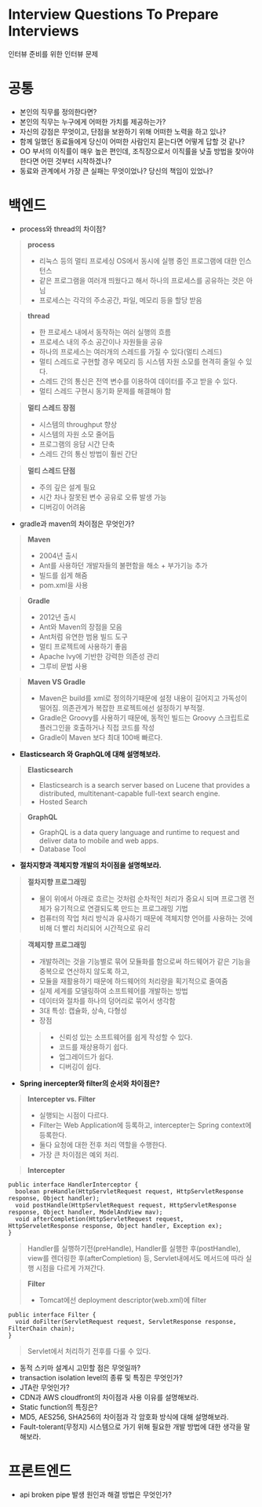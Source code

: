 # Interview Questions To Prepare Interviews
인터뷰 준비를 위한 인터뷰 문제 


# 공통 
- 본인의 직무를 정의한다면?
- 본인의 직무는 누구에게 어떠한 가치를 제공하는가?
- 자신의 강점은 무엇이고, 단점을 보완하기 위해 어떠한 노력을 하고 있나?
- 함께 일했던 동료들에게 당신이 어떠한 사람인지 묻는다면 어떻게 답할 것 같나?
- OO 부서의 이직률이 매우 높은 편인데, 조직장으로서 이직률을 낮출 방법을 찾아야 한다면 어떤 것부터 시작하겠나?
- 동료와 관계에서 가장 큰 실패는 무엇이었나? 당신의 책임이 있었나?


# 백엔드
 - process와 thread의 차이점?
> **process**
> - 리눅스 등의 멀티 프로세싱 OS에서 동시에 실행 중인 프로그램에 대한 인스턴스
> - 같은 프로그램을 여러개 띄웠다고 해서 하나의 프로세스를 공유하는 것은 아님
> - 프로세스는 각각의 주소공간, 파일, 메모리 등을 할당 받음

> **thread**
> - 한 프로세스 내에서 동작하는 여러 실행의 흐름
> - 프로세스 내의 주소 공간이나 자원들을 공유
> - 하나의 프로세스는 여러개의 스레드를 가질 수 있다(멀티 스레드)
> - 멀티 스레드로 구현할 경우 메모리 등 시스템 자원 소모를 현격히 줄일 수 있다.
> - 스레드 간의 통신은 전역 변수를 이용하여 데이터를 주고 받을 수 있다.
> - 멀티 스레드 구현시 동기화 문제를 해결해야 함

> **멀티 스레드 장점**
>  - 시스템의 throughput 향상
>  - 시스템의 자원 소모 줄어듬
>  - 프로그램의 응담 시간 단축
>  - 스레드 간의 통신 방법이 훨씬 간단

> **멀티 스레드 단점**
>  - 주의 깊은 설계 필요
>  - 시간 차나 잘못된 변수 공유로 오류 발생 가능
>  - 디버깅이 어려움


- gradle과 maven의 차이점은 무엇인가?
> **Maven**
>  - 2004년 출시
>  - Ant를 사용하던 개발자들의 불편함을 해소 + 부가기능 추가
>  - 빌드를 쉽게 해줌
>  - pom.xml을 사용

> **Gradle**
>  - 2012년 출시
>  - Ant와 Maven의 장점을 모음
>  - Ant처럼 유연한 범용 빌드 도구
>  - 멀티 프로젝트에 사용하기 좋음
>  - Apache Ivy에 기반한 강력한 의존성 관리
>  - 그루비 문법 사용

> **Maven VS Gradle**
> - Maven은 build를 xml로 정의하기때문에 설정 내용이 길어지고 가독성이 떨어짐. 의존관계가 복잡한 프로젝트에선 설정하기 부적절.
> - Gradle은 Groovy를 사용하기 때문에, 동적인 빌드는 Groovy 스크립트로 플러그인을 호출하거나 직접 코드를 작성
> - Gradle이 Maven 보다 최대 100배 빠르다.


- **Elasticsearch 와 GraphQL에 대해 설명해보라.**
> **Elasticsearch**
> - Elasticsearch is a search server based on Lucene that provides a distributed, multitenant-capable full-text search engine.
> - Hosted Search

> **GraphQL**
> - GraphQL is a data query language and runtime to request and deliver data to mobile and web apps.
> - Database Tool


- **절차지향과 객체지향 개발의 차이점을 설명해보라.**
> **절차지향 프로그래밍**
> - 물이 위에서 아래로 흐르는 것처럼 순차적인 처리가 중요시 되며 프로그램 전체가 유기적으로 연결되도록 만드는 프로그래밍 기법
> - 컴퓨터의 작업 처리 방식과 유사하기 때문에 객체지향 언어를 사용하는 것에 비해 더 빨리 처리되어 시간적으로 유리

> **객체지향 프로그래밍**
> - 개발하려는 것을 기능별로 묶어 모듈화를 함으로써 하드웨어가 같은 기능을 중복으로 연산하지 않도록 하고,
> - 모듈을 재활용하기 때문에 하드웨어의 처리량을 획기적으로 줄여줌
> - 실제 세계를 모델링하여 소프트웨어를 개발하는 방법
> - 데이터와 절차를 하나의 덩어리로 묶어서 생각함
> - 3대 특성: 캡슐화, 상속, 다형성
> - 장점
>> - 신뢰성 있는 소프트웨어를 쉽게 작성할 수 있다.
>> - 코드를 재상용하기 쉽다.
>> - 업그레이드가 쉽다.
>> - 디버깅이 쉽다.

- **Spring inercepter와 filter의 순서와 차이점은?**
> **Intercepter vs. Filter**
> - 실행되는 시점이 다르다.
> - Filter는 Web Application에 등록하고, intercepter는 Spring context에 등록한다.
> - 둘다 요청에 대한 전후 처리 역할을 수행한다.
> - 가장 큰 차이점은 예외 처리.

> **Intercepter**
```
public interface HandlerInterceptor {
  boolean preHandle(HttpServletRequest request, HttpServletResponse response, Object handler);
  void postHandle(HttpServletRequest request, HttpServletResponse response, Object handler, ModelAndView mav);
  void afterCompletion(HttpServletRequest request, HttpServeletResponse response, Object handler, Exception ex);
}
```
> Handler를 실행하기전(preHandle), Handler를 실행한 후(postHandle), view를 렌더링한 후(afterCompletion) 등, Servlet내에서도 메서드에 따라 실행 시점을 다르게 가져간다.

> **Filter**
> - Tomcat에선 deployment descriptor(web.xml)에 filter 
```
public interface Filter {
  void doFilter(ServletRequest request, ServletResponse response, FilterChain chain);
}
```
> Servlet에서 처리하기 전후를 다룰 수 있다.


- 동적 스키마 설계시 고민할 점은 무엇일까?
- transaction isolation level의 종류 및 특징은 무엇인가?
- JTA란 무엇인가?
- CDN과 AWS cloudfront의 차이점과 사용 이유를 설명해보라.
- Static function의 특징은?
- MD5, AES256, SHA256의 차이점과 각 암호화 방식에 대해 설명해보라.
- Fault-tolerant(무정지) 시스템으로 가기 위해 필요한 개발 방법에 대한 생각을 말해보라.

# 프론트엔드
- api broken pipe 발생 원인과 해결 방법은 무엇인가?
